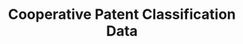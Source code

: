 ---
bigquery: https://console.cloud.google.com/bigquery?p=patents-public-data&d=cpc&page=dataset
citation: '“Cooperative Patent Classification” by the EPO and USPTO, for public use. '
contributors: EPO, USPTO
cost: None
description: Cooperative Patent Classification Data contains the scheme and definitions
  of the Cooperative Patent Classification system for classifying patent documents.
  The CPC is the result of a partnership between the EPO and the USPTO in their joint
  effort to develop a common, internationally compatible classification system for
  technical documents, in particular patent publications, which will be used by both
  offices in the patent granting process
documentation: https://www.cooperativepatentclassification.org/cpcSchemeAndDefinitions
last_edit: 04/10/2022, 09:25:07
location: https://www.cooperativepatentclassification.org/index
maintained_by: USPTO, EPO
schema_fields:
- symbol
- sizeCache
- level
- children
- status
- glossary
- informativeReferences
- synonyms
- additional_only
- ipc_concordant
- title_full
- residualReferences
- informative_references
- ipcConcordant
- applicationReferences
- not_allocatable
- childGroups
- definition
- limitingReferences
- breakdownCode
- breakdown_code
- dateRevised
- residual_references
- titlePart
- notAllocatable
- application_references
- child_groups
- title_part
- parents
- date_revised
- titleFull
- limiting_references
shortname: cooperative_patent_classification
tags:
- patents
- science
title: Cooperative Patent Classification Data
uuid: 984374a7-16e9-4b35-9445-458daceb01bf
---